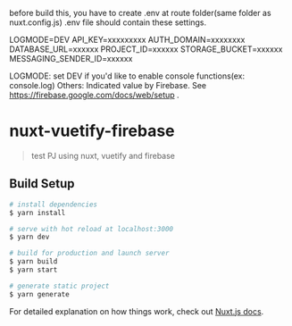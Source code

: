 before build this, you have to create .env at route folder(same folder as nuxt.config.js) 
.env file should contain these settings.

LOGMODE=DEV
API_KEY=xxxxxxxxx
AUTH_DOMAIN=xxxxxxxx
DATABASE_URL=xxxxxx
PROJECT_ID=xxxxxx
STORAGE_BUCKET=xxxxxx
MESSAGING_SENDER_ID=xxxxxx

LOGMODE: set DEV if you'd like to enable console functions(ex: console.log)
Others:  Indicated value by Firebase. See https://firebase.google.com/docs/web/setup .


# nuxt-vuetify-firebase

> test PJ using nuxt, vuetify and firebase

## Build Setup

``` bash
# install dependencies
$ yarn install

# serve with hot reload at localhost:3000
$ yarn dev

# build for production and launch server
$ yarn build
$ yarn start

# generate static project
$ yarn generate
```

For detailed explanation on how things work, check out [Nuxt.js docs](https://nuxtjs.org).

